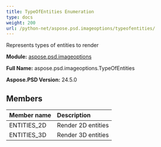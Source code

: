 ```yaml
---
title: TypeOfEntities Enumeration
type: docs
weight: 200
url: /python-net/aspose.psd.imageoptions/typeofentities/
---
```


Represents types of entities to render

**Module:** [aspose.psd.imageoptions](/psd/python-net/aspose.psd.imageoptions/)

**Full Name:** aspose.psd.imageoptions.TypeOfEntities

**Aspose.PSD Version:** 24.5.0

## **Members**
| **Member name** | **Description** |
| :- | :- |
| ENTITIES_2D | Render 2D entities |
| ENTITIES_3D | Render 3D entities |
